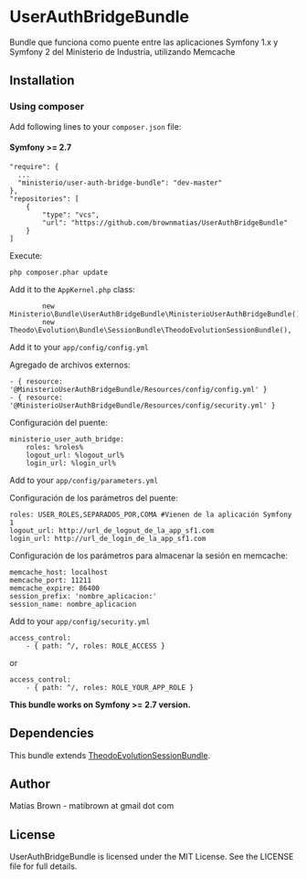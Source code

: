 # UserAuthBridgeBundle

Bundle que funciona como puente entre las aplicaciones Symfony 1.x y Symfony 2 del Ministerio de Industria, utilizando Memcache


## Installation

### Using composer

Add following lines to your `composer.json` file:

#### Symfony >= 2.7

    "require": {
      ...
      "ministerio/user-auth-bridge-bundle": "dev-master"
    },
    "repositories": [
        {
            "type": "vcs",
            "url": "https://github.com/brownmatias/UserAuthBridgeBundle"
        }
    ]

Execute:

    php composer.phar update

Add it to the `AppKernel.php` class:

            new Ministerio\Bundle\UserAuthBridgeBundle\MinisterioUserAuthBridgeBundle(),
            new Theodo\Evolution\Bundle\SessionBundle\TheodoEvolutionSessionBundle(),

Add it to your `app/config/config.yml`

Agregado de archivos externos:

    - { resource: '@MinisterioUserAuthBridgeBundle/Resources/config/config.yml' }
    - { resource: '@MinisterioUserAuthBridgeBundle/Resources/config/security.yml' }

Configuración del puente:

    ministerio_user_auth_bridge:
        roles: %roles%
        logout_url: %logout_url%
        login_url: %login_url%

Add to your `app/config/parameters.yml`

Configuración de los parámetros del puente:

    roles: USER_ROLES,SEPARADOS_POR,COMA #Vienen de la aplicación Symfony 1
    logout_url: http://url_de_logout_de_la_app_sf1.com
    login_url: http://url_de_login_de_la_app_sf1.com

Configuración de los parámetros para almacenar la sesión en memcache:

    memcache_host: localhost
    memcache_port: 11211
    memcache_expire: 86400
    session_prefix: 'nombre_aplicacion:'
    session_name: nombre_aplicacion

Add to your `app/config/security.yml`

    access_control:
        - { path: ^/, roles: ROLE_ACCESS }

or

    access_control:
        - { path: ^/, roles: ROLE_YOUR_APP_ROLE }

**This bundle works on Symfony >= 2.7 version.**


## Dependencies

This bundle extends [TheodoEvolutionSessionBundle](https://github.com/theodo/TheodoEvolutionSessionBundle).


## Author

Matías Brown - matibrown at gmail dot com

## License

UserAuthBridgeBundle is licensed under the MIT License. See the LICENSE file for full details.
